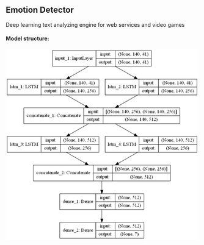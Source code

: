 ## Emotion Detector

Deep learning text analyzing engine for web services and video games

#### Model structure:
![model structure](model.png )
